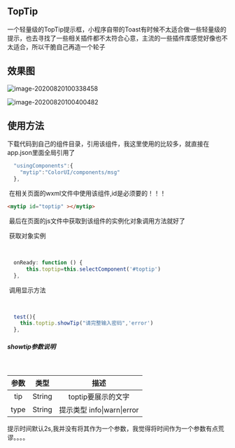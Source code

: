 ## TopTip

一个轻量级的TopTip提示框，小程序自带的Toast有时候不太适合做一些轻量级的提示，也去寻找了一些相关插件都不太符合心意，主流的一些插件库感觉好像也不太适合，所以干脆自己再造一个轮子

## 效果图

![image-20200820100338458](C:\Users\DJJD\AppData\Roaming\Typora\typora-user-images\image-20200820100338458.png)

![image-20200820100400482](C:\Users\DJJD\AppData\Roaming\Typora\typora-user-images\image-20200820100400482.png)

## 使用方法

​	下载代码到自己的组件目录，引用该组件，我这里使用的比较多，就直接在app.json里面全局引用了

```js
  "usingComponents":{
    "mytip":"ColorUI/components/msg"
  },
```

​	在相关页面的wxml文件中使用该组件,id是必须要的！！！

```html
<mytip id="toptip" ></mytip>
```

​	最后在页面的js文件中获取到该组件的实例化对象调用方法就好了

​			获取对象实例

​			

```js
  onReady: function () {
      this.toptip=this.selectComponent('#toptip')
  },
```

​		调用显示方法

​		

```js
  test(){
    this.toptip.showTip("请完整输入密码",'error')
  },
```

##### 	showtip参数说明

​	

| 参数 |  类型  |            描述            |
| :--: | :----: | :------------------------: |
| tip  | String |     toptip要展示的文字     |
| type | String | 提示类型 info\|warn\|error |

提示时间默认2s,我并没有将其作为一个参数，我觉得将时间作为一个参数有点荒谬。。。。